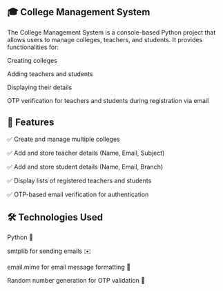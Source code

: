 ## 🎓 College Management System

The College Management System is a console-based Python project that allows users to manage colleges, teachers, and students. It provides functionalities for:

Creating colleges

Adding teachers and students

Displaying their details

OTP verification for teachers and students during registration via email

## 🚀 Features

✅ Create and manage multiple colleges

✅ Add and store teacher details (Name, Email, Subject)

✅ Add and store student details (Name, Email, Branch)

✅ Display lists of registered teachers and students

✅ OTP-based email verification for authentication

## 🛠 Technologies Used

Python 🐍

smtplib for sending emails ✉️

email.mime for email message formatting 📩

Random number generation for OTP validation 🔢

